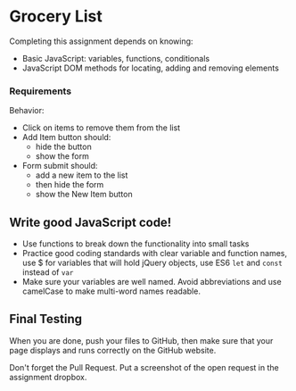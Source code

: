 # Grocery List
Completing this assignment depends on knowing:

- Basic JavaScript: variables, functions, conditionals
- JavaScript DOM methods for locating, adding and removing elements

### Requirements
Behavior:

- Click on items to remove them from the list
- Add Item button should:
  - hide the button
  - show the form
- Form submit should:
  - add a new item to the list
  - then hide the form
  - show the New Item button


## Write good JavaScript code!

- Use functions to break down the functionality into small tasks
- Practice good coding standards with clear variable and function names, use $ for variables that will hold jQuery objects, use ES6 `let` and `const` instead of `var`
- Make sure your variables are well named.  Avoid abbreviations and use camelCase to make multi-word names readable.

## Final Testing
When you are done, push your files to GitHub, then make sure that your page displays and runs correctly on the GitHub website.  

Don't forget the Pull Request.  Put a screenshot of the open request in the assignment dropbox.
